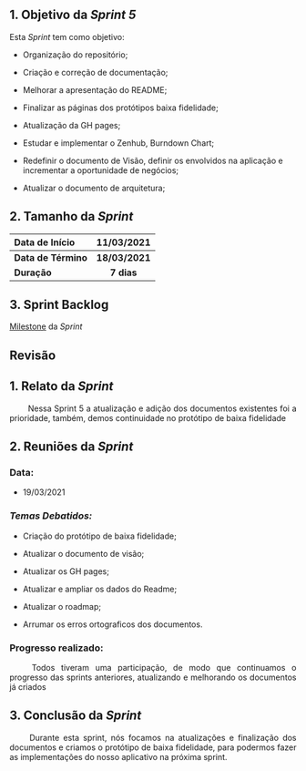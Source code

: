 ## 1. Objetivo da _Sprint 5_

<p align="justify">Esta <i>Sprint</i> tem como objetivo:</p>

- Organização do repositório;

- Criação e correção de documentação;

- Melhorar a apresentação do README;

- Finalizar as páginas dos protótipos baixa fidelidade;

- Atualização da GH pages;

- Estudar e implementar o Zenhub, Burndown Chart;

- Redefinir o documento de Visão, definir os envolvidos na aplicação e incrementar a oportunidade de negócios;

- Atualizar o documento de arquitetura;



## 2. Tamanho da _Sprint_

| Data de Início | 11/03/2021 |
|:--|:--:|
| **Data de Término** | **18/03/2021** |
| **Duração** | **7 dias** |


## 3. Sprint Backlog

[Milestone](https://github.com/fga-eps-mds/MDS-2020-2-G9/milestone/5) da _Sprint_

## Revisão

## 1. Relato da _Sprint_

<p align="justify">&emsp;&emsp; Nessa Sprint 5 a atualização e adição dos documentos existentes foi a prioridade, também, demos continuidade no protótipo de baixa fidelidade</p>


## 2. Reuniões da _Sprint_ 
### Data:
- 19/03/2021

### _Temas Debatidos:_

-  Criação do protótipo de baixa fidelidade;

-  Atualizar o documento de visão;

-  Atualizar os GH pages;

-  Atualizar e ampliar os dados do Readme;

-  Atualizar o roadmap;

-  Arrumar os erros ortograficos dos documentos.


### Progresso realizado: 
<p align="justify">&emsp;&emsp; Todos tiveram uma participação, de modo que continuamos o progresso das sprints anteriores, atualizando e melhorando os documentos já criados</p>


## 3. Conclusão da _Sprint_
<p align="justify">&emsp;&emsp; Durante esta sprint, nós focamos na atualizações e finalização dos documentos e criamos o protótipo de baixa fidelidade, para podermos fazer as implementações do nosso aplicativo na próxima sprint.</p>